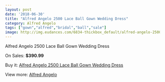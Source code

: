 ```yaml
---
layout: post
date: '2018-06-30'
title: "Alfred Angelo 2500 Lace Ball Gown Wedding Dress"
category: Alfred Angelo
tags: ["gown","alfred","bridal","ball","sale"]
image: http://img.eudances.com/6834-thickbox_default/alfred-angelo-2500-lace-ball-gown-wedding-dress.jpg
---
```

Alfred Angelo 2500 Lace Ball Gown Wedding Dress

On Sales: **$390.99**
<a href="https://www.eudances.com/en/alfred-angelo/2519-alfred-angelo-2500-lace-ball-gown-wedding-dress.html"><amp-img layout="responsive" width="600" height="600" src="//img.eudances.com/6834-thickbox_default/alfred-angelo-2500-lace-ball-gown-wedding-dress.jpg" alt="Alfred Angelo 2500 Lace Ball Gown Wedding Dress 0" /></a>
<a href="https://www.eudances.com/en/alfred-angelo/2519-alfred-angelo-2500-lace-ball-gown-wedding-dress.html"><amp-img layout="responsive" width="600" height="600" src="//img.eudances.com/6837-thickbox_default/alfred-angelo-2500-lace-ball-gown-wedding-dress.jpg" alt="Alfred Angelo 2500 Lace Ball Gown Wedding Dress 1" /></a>
<a href="https://www.eudances.com/en/alfred-angelo/2519-alfred-angelo-2500-lace-ball-gown-wedding-dress.html"><amp-img layout="responsive" width="600" height="600" src="//img.eudances.com/6836-thickbox_default/alfred-angelo-2500-lace-ball-gown-wedding-dress.jpg" alt="Alfred Angelo 2500 Lace Ball Gown Wedding Dress 2" /></a>
<a href="https://www.eudances.com/en/alfred-angelo/2519-alfred-angelo-2500-lace-ball-gown-wedding-dress.html"><amp-img layout="responsive" width="600" height="600" src="//img.eudances.com/6835-thickbox_default/alfred-angelo-2500-lace-ball-gown-wedding-dress.jpg" alt="Alfred Angelo 2500 Lace Ball Gown Wedding Dress 3" /></a>

Buy it: [Alfred Angelo 2500 Lace Ball Gown Wedding Dress](https://www.eudances.com/en/alfred-angelo/2519-alfred-angelo-2500-lace-ball-gown-wedding-dress.html "Alfred Angelo 2500 Lace Ball Gown Wedding Dress")

View more: [Alfred Angelo](https://www.eudances.com/en/36-alfred-angelo "Alfred Angelo")